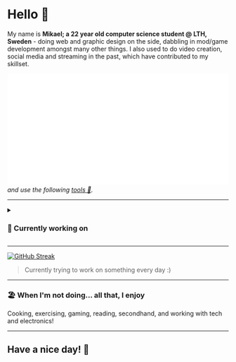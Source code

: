 # Hello 👋

My name is **Mikael; a 22 year old computer science student @ LTH, Sweden** - doing web and graphic design on the side, dabbling in mod/game development amongst many other things. I also used to do video creation, social media and streaming in the past, which have contributed to my skillset.

[![](https://raw.githubusercontent.com/mikael-ros/profile-card/main/profile-card.svg)](https://github.com/mikael-ros/profile-card)
_and use the following [tools 🧰](tools.md)._

---
<details closed>
  
<summary><h3>📆 Currently working on</h3></summary>

> I usually keep projects closed source until I'm atleast at an initial release stage. Contact me if any of the below projects sound like something you'd want to contribute to during initial development :)

🎲 **Slumper:** A randomizer for study questions/exercises

📕 **Studee:** A website for my study notes, using Astro.js

⛏️ **Banana bomb:** A Minecraft mod using the Fabric API (source code coming, when finished)

### 🗓️ Planned projects
> 🔨 Renovating my portfolio site... it's pretty old now
> 
> :flower_playing_cards: Making the "currently working on" into a card with a "deck" of cards, sliding past the screen.
</details>

---

[![GitHub Streak](https://streak-stats.demolab.com?user=mikael-ros&theme=dark&hide_border=true&border_radius=16&date_format=j%2Fn%5B%2FY%5D&card_width=550&background=45%2C131314%2C7484EBBE&fire=F74E61&ring=D44353&currStreakLabel=C23D4C&dates=D2D1D7)](https://git.io/streak-stats)

> Currently trying to work on something every day :)

---

### 🏖️ When I'm not doing... all that, I enjoy
Cooking, exercising, gaming, reading, secondhand, and working with tech and electronics!

--- 
## Have a nice day! 🙏
